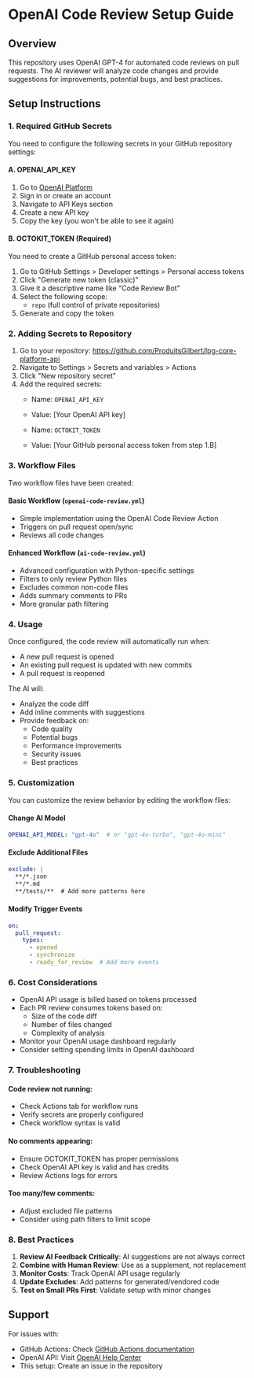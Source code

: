 # OpenAI Code Review Setup Guide

## Overview
This repository uses OpenAI GPT-4 for automated code reviews on pull requests. The AI reviewer will analyze code changes and provide suggestions for improvements, potential bugs, and best practices.

## Setup Instructions

### 1. Required GitHub Secrets

You need to configure the following secrets in your GitHub repository settings:

#### A. OPENAI_API_KEY
1. Go to [OpenAI Platform](https://platform.openai.com/)
2. Sign in or create an account
3. Navigate to API Keys section
4. Create a new API key
5. Copy the key (you won't be able to see it again)

#### B. OCTOKIT_TOKEN (Required)
You need to create a GitHub personal access token:
1. Go to GitHub Settings > Developer settings > Personal access tokens
2. Click "Generate new token (classic)"
3. Give it a descriptive name like "Code Review Bot"
4. Select the following scope:
   - `repo` (full control of private repositories)
5. Generate and copy the token

### 2. Adding Secrets to Repository

1. Go to your repository: https://github.com/ProduitsGilbert/lpg-core-platform-api
2. Navigate to Settings > Secrets and variables > Actions
3. Click "New repository secret"
4. Add the required secrets:
   - Name: `OPENAI_API_KEY`
   - Value: [Your OpenAI API key]
   
   - Name: `OCTOKIT_TOKEN`
   - Value: [Your GitHub personal access token from step 1.B]

### 3. Workflow Files

Two workflow files have been created:

#### Basic Workflow (`openai-code-review.yml`)
- Simple implementation using the OpenAI Code Review Action
- Triggers on pull request open/sync
- Reviews all code changes

#### Enhanced Workflow (`ai-code-review.yml`)
- Advanced configuration with Python-specific settings
- Filters to only review Python files
- Excludes common non-code files
- Adds summary comments to PRs
- More granular path filtering

### 4. Usage

Once configured, the code review will automatically run when:
- A new pull request is opened
- An existing pull request is updated with new commits
- A pull request is reopened

The AI will:
- Analyze the code diff
- Add inline comments with suggestions
- Provide feedback on:
  - Code quality
  - Potential bugs
  - Performance improvements
  - Security issues
  - Best practices

### 5. Customization

You can customize the review behavior by editing the workflow files:

#### Change AI Model
```yaml
OPENAI_API_MODEL: "gpt-4o"  # or "gpt-4o-turbo", "gpt-4o-mini"
```

#### Exclude Additional Files
```yaml
exclude: |
  **/*.json
  **/*.md
  **/tests/**  # Add more patterns here
```

#### Modify Trigger Events
```yaml
on:
  pull_request:
    types:
      - opened
      - synchronize
      - ready_for_review  # Add more events
```

### 6. Cost Considerations

- OpenAI API usage is billed based on tokens processed
- Each PR review consumes tokens based on:
  - Size of the code diff
  - Number of files changed
  - Complexity of analysis
- Monitor your OpenAI usage dashboard regularly
- Consider setting spending limits in OpenAI dashboard

### 7. Troubleshooting

#### Code review not running:
- Check Actions tab for workflow runs
- Verify secrets are properly configured
- Check workflow syntax is valid

#### No comments appearing:
- Ensure OCTOKIT_TOKEN has proper permissions
- Check OpenAI API key is valid and has credits
- Review Actions logs for errors

#### Too many/few comments:
- Adjust excluded file patterns
- Consider using path filters to limit scope

### 8. Best Practices

1. **Review AI Feedback Critically**: AI suggestions are not always correct
2. **Combine with Human Review**: Use as a supplement, not replacement
3. **Monitor Costs**: Track OpenAI API usage regularly
4. **Update Excludes**: Add patterns for generated/vendored code
5. **Test on Small PRs First**: Validate setup with minor changes

## Support

For issues with:
- GitHub Actions: Check [GitHub Actions documentation](https://docs.github.com/en/actions)
- OpenAI API: Visit [OpenAI Help Center](https://help.openai.com/)
- This setup: Create an issue in the repository